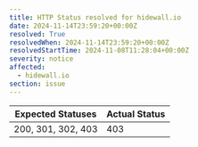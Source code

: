 ```yaml
---
title: HTTP Status resolved for hidewall.io
date: 2024-11-14T23:59:20+00:00Z
resolved: True
resolvedWhen: 2024-11-14T23:59:20+00:00Z
resolvedStartTime: 2024-11-08T11:28:04+00:00Z
severity: notice
affected:
  - hidewall.io
section: issue
---
```


| Expected Statuses | Actual Status  |
|-------------------|----------------|
| 200, 301, 302, 403 | 403 |
